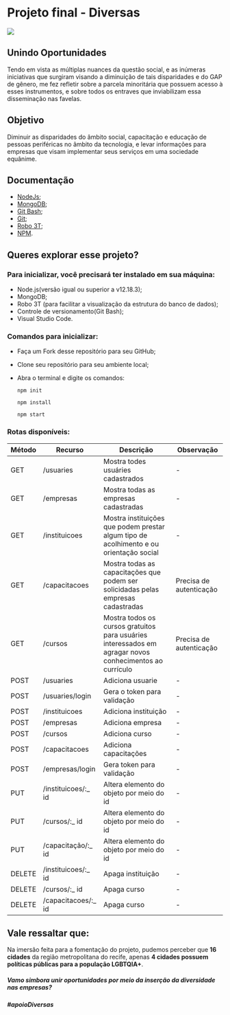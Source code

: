 # Projeto final - Diversas
![](https://i.ibb.co/wgnTb5y/image-1.png)

## Unindo Oportunidades

Tendo em vista as múltiplas nuances da questão social, e as inúmeras iniciativas que surgiram visando a diminuição de tais disparidades e do GAP de gênero, me fez refletir sobre a parcela minoritária que possuem acesso à esses instrumentos, e sobre todos os entraves que inviabilizam essa disseminação nas favelas. 

##  Objetivo

Diminuir as disparidades do âmbito social, capacitação e educação de pessoas periféricas no âmbito da tecnologia, e levar informações para empresas que visam implementar seus serviços em uma sociedade equânime.



## Documentação

- [NodeJs](https://nodejs.org/en/docs/);
- [MongoDB](https://docs.mongodb.com/);
- [Git Bash](https://www.atlassian.com/git/tutorials/git-bash);
- [Git](https://git-scm.com/doc);
- [Robo 3T](https://robomongo.org/download);
- [NPM](https://docs.npmjs.com/).

## Queres explorar esse projeto? 
### Para inicializar, você precisará ter instalado em sua máquina:
- Node.js(versão igual ou superior a v12.18.3);
- MongoDB;
- Robo 3T (para facilitar a visualização da estrutura do banco de dados);
- Controle de versionamento(Git Bash);
- Visual Studio Code.

### Comandos para inicializar: 
- Faça um Fork desse repositório para seu GitHub;
- Clone seu repositório para seu ambiente local;
- Abra o terminal e digite os comandos:

      npm init
    
      npm install 
    
      npm start 
    
### Rotas disponíveis: 

Método | Recurso | Descrição | Observação
-------|---------|-----------|------------|
GET |  /usuaries | Mostra todes usuáries cadastrados | -
GET | /empresas | Mostra todas as empresas cadastradas | -
GET | /instituicoes | Mostra instituições que podem prestar algum tipo de acolhimento e ou orientação social | -
GET | /capacitacoes | Mostra todas as capacitações que podem ser solicidadas pelas empresas cadastradas | Precisa de autenticação
GET | /cursos | Mostra todos os cursos gratuitos para usuáries interessados em agragar novos conhecimentos ao currículo | Precisa de autenticação
POST |/usuaries | Adiciona usuarie | -
POST | /usuaries/login | Gera o token para validação | -
POST | /instituicoes | Adiciona instituição | -
POST | /empresas | Adiciona empresa | -
POST | /cursos | Adiciona curso | -
POST | /capacitacoes | Adiciona capacitações | -
POST | /empresas/login | Gera token para validação | - 
PUT | /instituicoes/:_ id | Altera elemento do objeto por meio do id | -
PUT | /cursos/:_ id | Altera elemento do objeto por meio do id | -
PUT | /capacitação/:_ id | Altera elemento do objeto por meio do id | -
DELETE | /instituicoes/:_ id | Apaga instituição | -
DELETE | /cursos/:_ id | Apaga curso | -
DELETE | /capacitacoes/:_ id | Apaga curso | -

## Vale ressaltar que: 
Na imersão feita para a fomentação do projeto, pudemos perceber que **16 cidades** da região metropolitana do recife, apenas **4 cidades possuem políticas públicas para a população LGBTQIA+**.

##### Vamo simbora unir oportunidades por meio da inserção da diversidade nas empresas?
##### #apoioDiversas




